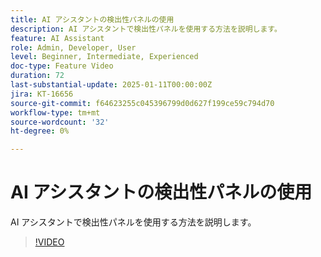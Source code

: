 ```yaml
---
title: AI アシスタントの検出性パネルの使用
description: AI アシスタントで検出性パネルを使用する方法を説明します。
feature: AI Assistant
role: Admin, Developer, User
level: Beginner, Intermediate, Experienced
doc-type: Feature Video
duration: 72
last-substantial-update: 2025-01-11T00:00:00Z
jira: KT-16656
source-git-commit: f64623255c045396799d0d627f199ce59c794d70
workflow-type: tm+mt
source-wordcount: '32'
ht-degree: 0%

---
```



# AI アシスタントの検出性パネルの使用

AI アシスタントで検出性パネルを使用する方法を説明します。

>[!VIDEO](https://video.tv.adobe.com/v/3440962/?learn=on&enablevpops)
